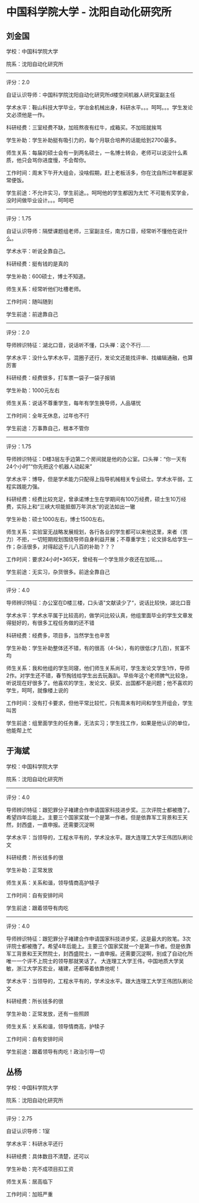 # 中国科学院大学 - 沈阳自动化研究所

## 刘金国

学校：中国科学院大学

院系：沈阳自动化研究所

* * *

评分：2.0

自证认识导师：中国科学院沈阳自动化研究所d楼空间机器人研究室副主任

学术水平：鞍山科技大学毕业，学冶金机械出身，科研水平。。。呵呵。。。学生发论文必须他是一作。

科研经费：三室经费不缺，加班熬夜有红牛，成箱买。不加班就挨骂

学生补助：学生补助挺有吸引力的，每个月联合培养的话能给到2700最多。

师生关系：每届的硕士会有一到两名硕士，一名博士转会，老师可以说没什么素质，他只会骂你进度慢，不会帮你。

工作时间：周末下午开大组会，没啥假期，赶上老板活多，你在沈自所过年都是家常便饭。

学生前途：不允许实习，学生前途。。呵呵他的学生都因为太忙 不可能有奖学金，没时间做毕业设计。。。呵呵吧

* * *

评分：1.75

自证认识导师：隔壁课题组老师，三室副主任，南方口音，经常听不懂他在说什么。

学术水平：听说全靠自己。

科研经费：挺有钱的是真的

学生补助：600硕士，博士不知道。

师生关系：经常听他们吐槽老师。

工作时间：随叫随到

学生前途：前途靠自己

* * *

评分：2.0

导师辨识特征：湖北口音，说话听不懂，口头禅：这个不行……

学术水平：没什么学术水平，混圈子还行，发论文还能找评审、找编辑通融，也算厉害

科研经费：经费很多，打车票一袋子一袋子报销

学生补助：1000元左右

师生关系：说话不尊重学生，每年有学生换导师，人品堪忧

工作时间：全年无休息，过年也不行

学生前途：万事靠自己，根本不管你

* * *

评分：1.75

导师辨识特征：D楼3层左手边第二个房间就是他的办公室。口头禅：“你一天有24个小时”“你先把这个机器人动起来”

学术水平：博导，但是学术能力只配得上指导机械相关专业硕士。学术水平弱，工程实践能力强。

科研经费：经费比较充足，曾承诺博士生在学期间有100万经费，硕士生10万经费，实际上和“三峡大坝能抵御万年洪水”的说法如出一辙

学生补助：硕士1000左右，博士1500左右。

师生关系：实验室无战略发展规划，各行各业的学生都可以来他这里，来者（苦力）不拒，一切短期规划围绕导师自身利益开展；不尊重学生；论文排名给学生一作；杂活很多，对得起这千儿八百的补助？？？

工作时间：要求24小时*365天，曾经有一个学生除夕夜还在加班。。。

学生前途：无实习，杂货很多。前途全靠自己

* * *

评分：4.0

导师辨识特征：办公室在D楼三楼，口头语&quot;文献读少了“，说话比较快，湖北口音

学术水平：学术水平属于比较高的，做学问比较认真，他组里面毕业的学生文章发得挺好的，有很多工程任务做的还不错

科研经费：经费多，项目多，当然学生也辛苦

学生补助：学生补助整体还不错，有的很高（4-5k），有的很低(才几百)，贫富不均

师生关系：我和他组的学生同寝，他们师生关系尚可，学生发论文学生1作，导师2作。对学生还不错，春节掏钱给学生出去玩轰趴。早些年这个老师脾气比较急，听说现在好很多了。他喜欢的学生，发论文、获奖、出国都不是问题；他不喜欢的学生，呵呵，就像楼上说的

工作时间：没有打卡要求，但他平常比较忙，只有周末有时间和学生开组会，学生叫苦

学生前途：组里面学生的任务重，无法实习；学生找工作，如果是他认识的单位，他能帮上忙

## 于海斌

学校：中国科学院大学

院系：沈阳自动化研究所

* * *

评分：4.0

导师辨识特征：跟犯罪分子褚建合作申请国家科技进步奖。三次评院士都被撸了。希望四年后能上。主要三个国家奖就一个是第一作者。但是依靠军工背景和王天然，封西盛，一直申报。还需要沉淀啊

学术水平：当领导的，工程水平有的，学术没水平。跟大连理工大学王伟团队刷论文

科研经费：所长钱多的很

学生补助：正常发放

师生关系：关系和谐，领导情商高护犊子

工作时间：自有安排时间

学生前途：跟着领导有肉吃

* * *

评分：4.0

导师辨识特征：跟犯罪分子褚建合作申请国家科技进步奖，这是最大的败笔。3次评院士都被撸了。希望4年后能上。主要三个国家奖就一个是第一作者。但是依靠军工背景和王天然院士，封西盛院士，一直申报。还需要沉淀啊，别成了自动化所唯一一个评不上院士的领导那就笑话了。
大连理工大学王伟，中国地质大学吴敏，浙江大学苏宏业，褚建，还都等着依靠他呢！

学术水平：当领导的，工程水平有的，学术没水平。跟大连理工大学王伟团队刷论文

科研经费：所长钱多的很

学生补助：正常发放，还有一些照顾

师生关系：关系和谐，领导情商高，护犊子

工作时间：自有安排时间

学生前途：跟着领导有肉吃！政治引导一切

## 丛杨

学校：中国科学院大学

院系：沈阳自动化研究所

* * *

评分：2.75

自证认识导师：1室

学术水平：科研水平还行

科研经费：具体数目不清楚，还可以

学生补助：完不成项目扣工资

师生关系：居高临下

工作时间：加班严重